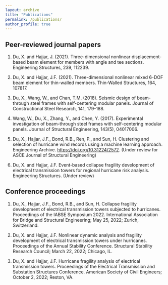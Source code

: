 ```yaml
---
layout: archive
title: "Publications"
permalink: /publications/
author_profile: true
---
```


## Peer-reviewed journal papers
1. Du, X. and Hajjar, J. (2021). Three-dimensional nonlinear displacement-based beam element for members with angle and tee sections. Engineering Structures, 239, 112239.

2. Du, X. and Hajjar, J.F. (2021). Three-dimensional nonlinear mixed 6-DOF beam element for thin-walled members. Thin-Walled Structures, 164, 107817.

3. Du, X., Wang, W., and Chan, T.M. (2018). Seismic design of beam-through steel frames with self-centering modular panels. Journal of Constructional Steel Research, 141, 179-188.

4. Wang, W., Du, X., Zhang, Y., and Chen, Y. (2017). Experimental investigation of beam-through steel frames with self-centering modular panels. Journal of Structural Engineering, 143(5), 04017006.

5. Du, X., Hajjar, J.F., Bond, R.B., Ren, P., and Sun, H. Clustering and selection of hurricane wind records using a machine learning approach. Engineering Archive. https://doi.org/10.31224/2572. (Under review for ASCE Journal of Structural Engineering)

6. Du, X. and Hajjar, J.F. Event-based collapse fragility development of electrical transmission towers for regional hurricane risk analysis. Engineering Structures. (Under review)

## Conference proceedings
1. Du, X., Hajjar, J.F., Bond, R.B., and Sun, H. Collapse fragility development of electrical transmission
towers subjected to hurricanes. Proceedings of the IABSE Symposium 2022. International Association for Bridge and Structural Engineering; May 25, 2022; Zurich, Switzerland.

2. Du, X. and Hajjar, J.F. Nonlinear dynamic analysis and fragility development of electrical transmission towers under hurricanes. Proceedings of the Annual Stability Conference. Structural Stability Research Council; March 22, 2022; Chicago, IL.

3. Du, X. and Hajjar, J.F. Hurricane fragility analysis of electrical transmission towers. Proceedings of the Electrical Transmission and Substation Structures Conference. American Society of Civil Engineers; October 2, 2022; Reston, VA.